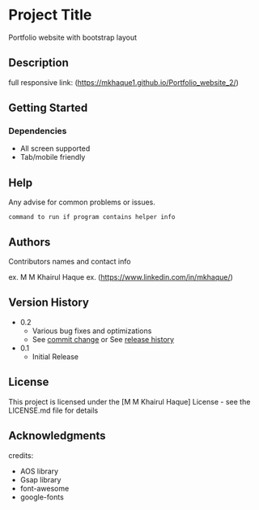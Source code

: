 # Project Title
Portfolio website with bootstrap layout

## Description

full responsive link: (https://mkhaque1.github.io/Portfolio_website_2/)

## Getting Started

### Dependencies

* All screen supported
* Tab/mobile friendly

## Help

Any advise for common problems or issues.
```
command to run if program contains helper info
```

## Authors

Contributors names and contact info

ex. M M Khairul Haque 
ex. (https://www.linkedin.com/in/mkhaque/)

## Version History

* 0.2
    * Various bug fixes and optimizations
    * See [commit change]() or See [release history]()
* 0.1
    * Initial Release

## License

This project is licensed under the [M M Khairul Haque] License - see the LICENSE.md file for details

## Acknowledgments

credits:
* AOS library 
* Gsap library
* font-awesome
* google-fonts

